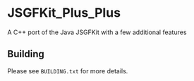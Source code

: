# JSGFKit_Plus_Plus
A C++ port of the Java JSGFKit with a few additional features  

## Building
Please see `BUILDING.txt` for more details.  
